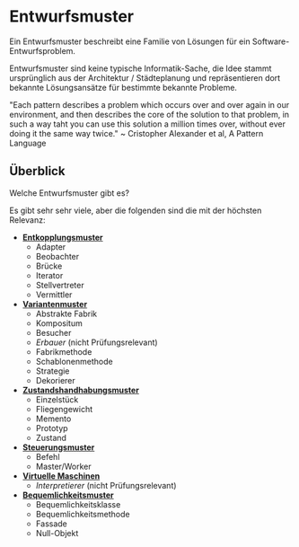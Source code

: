 # Entwurfsmuster

Ein Entwurfsmuster beschreibt eine Familie von Lösungen für ein Software-Entwurfsproblem.

Entwurfsmuster sind keine typische Informatik-Sache, die Idee stammt ursprünglich aus der Architektur / Städteplanung und repräsentieren
dort bekannte Lösungsansätze für bestimmte bekannte Probleme.

"Each pattern describes a problem which occurs over and over again in our environment, and then describes the core of the solution to that problem,
in such a way taht you can use this solution a million times over, without ever doing it the same way twice." ~ Cristopher Alexander et al, A Pattern Language

## Überblick

Welche Entwurfsmuster gibt es?

Es gibt sehr sehr viele, aber die folgenden sind die mit der höchsten Relevanz:

- [**Entkopplungsmuster**](/swt/entkopplungsmuster.md)
  - Adapter
  - Beobachter
  - Brücke
  - Iterator
  - Stellvertreter
  - Vermittler
- [**Variantenmuster**](/swt/variantenmuster.md)
  - Abstrakte Fabrik
  - Kompositum
  - Besucher
  - *Erbauer* (nicht Prüfungsrelevant)
  - Fabrikmethode
  - Schablonenmethode
  - Strategie
  - Dekorierer
- [**Zustandshandhabungsmuster**](/swt/zustandshandhabungsmuster.md)
  - Einzelstück
  - Fliegengewicht
  - Memento
  - Prototyp
  - Zustand
- [**Steuerungsmuster**](/swt/steuerungsmuster.md)
  - Befehl
  - Master/Worker
- [**Virtuelle Maschinen**](/swt/virtuelle_maschinen.md)
  - *Interpretierer* (nicht Prüfungsrelevant)
- [**Bequemlichkeitsmuster**](/swt/bequemlichkeitsmuster.md)
  - Bequemlichkeitsklasse
  - Bequemlichkeitsmethode
  - Fassade
  - Null-Objekt
